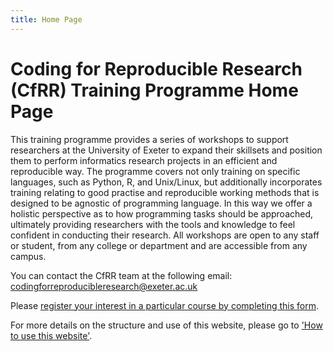 ```yaml
--- 
title: Home Page
---
```


# Coding for Reproducible Research (CfRR) Training Programme Home Page
This training programme provides a series of workshops to support researchers at the University of Exeter to expand their skillsets and position them to perform informatics research projects in an efficient and reproducible way. The programme covers not only training on specific languages, such as Python, R, and Unix/Linux, but additionally incorporates training relating to good practise and reproducible working methods that is designed to be agnostic of programming language. In this way we offer a holistic perspective as to how programming tasks should be approached, ultimately providing researchers with the tools and knowledge to feel confident in conducting their research. All workshops are open to any staff or student, from any college or department and are accessible from any campus.

You can contact the CfRR team at the following email: [codingforreproducibleresearch@exeter.ac.uk](mailto:codingforreproducibleresearch@exeter.ac.uk)

Please [register your interest in a particular course by completing this form](https://forms.office.com/pages/responsepage.aspx?id=d10qkZj77k6vMhM02PBKU6c8tNVRoxhAjFFJWmm07JtUOFUxN05CWFdQQTVTWVc4SDBGSjBKSVUxRy4u).

For more details on the structure and use of this website, please go to ['How to use this website'](cfrr_program_details/how_to_use_CfRR.ipynb).